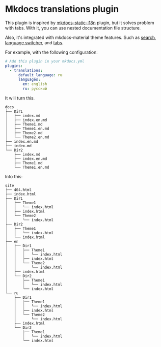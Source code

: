 # Mkdocs translations plugin

This plugin is inspired by [mkdocs-static-i18n](https://github.com/ultrabug/mkdocs-static-i18n) plugin,
but it solves problem with tabs. With it, you can use nested documentation file structure.

Also, it's integrated with mkdocs-material theme features.
Such as [search](https://squidfunk.github.io/mkdocs-material/setup/setting-up-site-search/),
[language switcher](https://squidfunk.github.io/mkdocs-material/setup/changing-the-language/),
and [tabs](https://squidfunk.github.io/mkdocs-material/setup/setting-up-navigation/#navigation-tabs).

For example, with the following configuration:
```yaml
# Add this plugin in your mkdocs.yml
plugins:
  - translations:
      default_language: ru
      languages:
        en: english
        ru: русский
```

It will turn this.
```
docs
├── Dir1
│   ├── index.md
│   ├── index.en.md
│   ├── Theme1.md
│   ├── Theme1.en.md
│   ├── Theme2.md
│   └── Theme2.en.md
├── index.en.md
├── index.md
└── Dir2
    ├── index.md
    ├── index.en.md
    ├── Theme1.md
    └── Theme1.en.md
```

Into this:
```
site
├── 404.html
├── index.html
├── Dir1
│   ├── Theme1
│   │   └── index.html
│   ├── index.html
│   └── Theme2
│       └── index.html
├── Dir2
│   ├── Theme1
│   │   └── index.html
│   └── index.html
├── en
│   ├── Dir1
│   │   ├── Theme1
│   │   │   └── index.html
│   │   ├── index.html
│   │   └── Theme2
│   │       └── index.html
│   ├── index.html
│   └── Dir2
│       ├── Theme1
│       │   └── index.html
│       └── index.html
└── ru
    ├── Dir1
    │   ├── Theme1
    │   │   └── index.html
    │   ├── index.html
    │   └── Theme2
    │       └── index.html
    ├── index.html
    └── Dir2
        ├── Theme1
        │   └── index.html
        └── index.html
```
